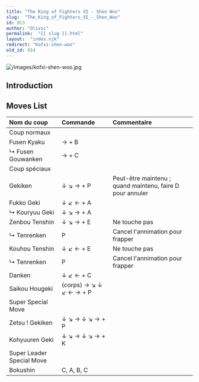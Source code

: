 ```yaml
---
title: "The King of Fighters XI - Shen Woo"
slug:  "The_King_of_Fighters_XI_-_Shen_Woo"
id: 913
author: "Olivic"
permalink:  "{{ slug }}.html"
layout:  "index.njk"
redirect: "Kofxi-shen-woo"
old_id: 914
---
```


![](/images/kofxi-shen-woo.jpg "/images/kofxi-shen-woo.jpg")

## Introduction

## Moves List

| Nom du coup               | Commande                | Commentaire                                               |
|:--------------------------|:------------------------|:----------------------------------------------------------|
| Coup normaux              |                         |                                                           |
| Fusen Kyaku               | → + B                   |                                                           |
| ↳ Fusen Gouwanken         | → + C                   |                                                           |
| Coup spéciaux             |                         |                                                           |
| Gekiken                   | ↓ ↘ → + P               | Peut-être maintenu ; quand maintenu, faire D pour annuler |
| Fukko Geki                | ↓ ↙ ← + A               |                                                           |
| ↳ Kouryuu Geki            | ↓ ↘ → + A               |                                                           |
| Zenbou Tenshin            | ↓ ↘ → + E               | Ne touche pas                                             |
| ↳ Tenrenken               | P                       | Cancel l'annimation pour frapper                          |
| Kouhou Tenshin            | ↓ ↙ ← + E               | Ne touche pas                                             |
| ↳ Tenrenken               | P                       | Cancel l'annimation pour frapper                          |
| Danken                    | ↓ ↙ ← + C               |                                                           |
| Saikou Hougeki            | (corps) → ↘ ↓ ↙ ← → + P |                                                           |
| Super Special Move        |                         |                                                           |
| Zetsu ! Gekiken           | ↓ ↘ → ↓ ↘ → + P         |                                                           |
| Kohyuuren Geki            | ↓ ↘ → ↓ ↘ → + K         |                                                           |
| Super Leader Special Move |                         |                                                           |
| Bokushin                  | C, A, B, C              |                                                           |
